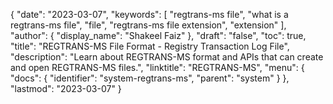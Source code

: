 {
  "date": "2023-03-07",
  "keywords": [
    "regtrans-ms file",
    "what is a regtrans-ms file",
    "file",
    "regtrans-ms file extension",
    "extension"
  ],
  "author": {
    "display_name": "Shakeel Faiz"
  },
  "draft": "false",
  "toc": true,
  "title": "REGTRANS-MS File Format - Registry Transaction Log File",
  "description": "Learn about REGTRANS-MS format and APIs that can create and open REGTRANS-MS files.",
  "linktitle": "REGTRANS-MS",
  "menu": {
    "docs": {
      "identifier": "system-regtrans-ms",
      "parent": "system"
    }
  },
  "lastmod": "2023-03-07"
}
